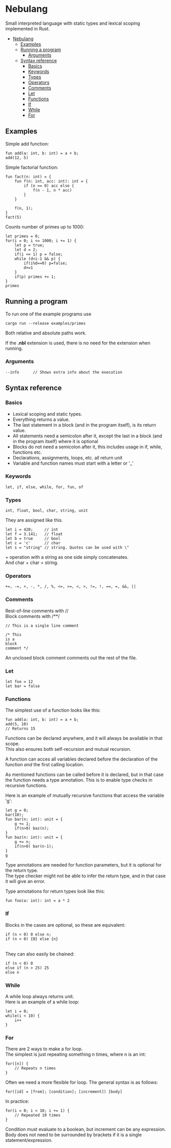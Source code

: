 # Nebulang

Small interpreted language with static types and lexical scoping implemented in Rust.

- [Nebulang](#nebulang)
  - [Examples](#examples)
  - [Running a program](#running-a-program)
    - [Arguments](#arguments)
  - [Syntax reference](#syntax-reference)
    - [Basics](#basics)
    - [Keywords](#keywords)
    - [Types](#types)
    - [Operators](#operators)
    - [Comments](#comments)
    - [Let](#let)
    - [Functions](#functions)
    - [If](#if)
    - [While](#while)
    - [For](#for)

## Examples

Simple add function:

    fun add(a: int, b: int) = a + b;
    add(12, 5)

Simple factorial function:

    fun fact(n: int) = {
        fun f(n: int, acc: int): int = {
            if (n == 0) acc else {
                f(n - 1, n * acc)
            }
        }

        f(n, 1);
    }
    fact(5)

Counts number of primes up to 1000:

    let primes = 0;
    for(i = 0; i <= 1000; i += 1) {
        let p = true;
        let d = 2;
        if(i <= 1) p = false;
        while (d<i-1 && p) {
            if(i%d==0) p=false;
            d+=1
        }
        if(p) primes += 1;
    }
    primes

## Running a program

To run one of the example programs use

    cargo run --release examples/primes

Both relative and absolute paths work.

If the **.nbl** extension is used, there is no need for the extension when running.

### Arguments

    --info      // Shows extra info about the execution

## Syntax reference

### Basics

- Lexical scoping and static types.
- Everything returns a value.
- The last statement in a block (and in the program itself), is its return value.
- All statements need a semicolon after it, except the last in a block (and in the program itself) where it is optional
- Blocks do not need a semicolon after it, this includes usage in if, while, functions etc.
- Declarations, assignments, loops, etc. all return unit
- Variable and function names must start with a letter or '_'

### Keywords

    let, if, else, while, for, fun, of

### Types

    int, float, bool, char, string, unit

They are assigned like this.

    let i = 420;     // int
    let f = 3.141;   // float
    let b = true     // bool
    let c = 'c'      // char
    let s = "string" // string. Quotes can be used with \"

\+ operation with a string as one side simply concatenates.\
And char + char = string.

### Operators

    +=, -=, +, -, *, /, %, <=, >=, <, >, !=, !, ==, =, &&, ||

### Comments

Rest-of-line comments with //\
Block comments with /**/

    // This is a single line comment

    /* This
    is a
    block 
    comment */

An unclosed block comment comments out the rest of the file.

### Let

    let foo = 12
    let bar = false

### Functions

The simplest use of a function looks like this:

    fun add(a: int, b: int) = a + b;
    add(5, 10)
    // Returns 15

Functions can be declared anywhere, and it will always be available in that scope.\
This also ensures both self-recursion and mutual recursion.

A function can acces all variables declared before the declaration of the function *and* the first calling location.

As mentioned functions can be called before it is declared, but in that case the function needs a type annotation. This is to enable type checks in recursive functions.

Here is an example of mutually recursive functions that access the variable 'g':

    let g = 0;
    bar(10);
    fun bar(n: int): unit = {
        g += 1;
        if(n>0) baz(n);
    }
    fun baz(n: int): unit = {
        g += n;
        if(n>0) bar(n-1);
    }
    g

Type annotations are needed for function parameters, but it is optional for the return type.\
The type checker might not be able to infer the return type, and in that case it will give an error.

Type annotations for return types look like this:

    fun foo(a: int): int = a * 2

### If

Blocks in the cases are optional, so these are equivalent:

    if (n < 0) 0 else n;
    if (n < 0) {0} else {n}
\
They can also easily be chained:

    if (n < 0) 0
    else if (n > 25) 25
    else n

### While

A while loop always returns unit.\
Here is an example of a while loop:

    let i = 0;
    while(i < 10) {
        i++
    }

### For

There are 2 ways to make a for loop.\
The simplest is just repeating something n times, where n is an int:

    for([n]) {
        // Repeats n times
    }

Often we need a more flexible for loop. The general syntax is as follows:

    for([id] = [from]; [condition]; [increment]) [body]

In practice:

    for(i = 0; i < 10; i += 1) {
        // Repeated 10 times
    }

Condition must evaluate to a boolean, but increment can be any expression. Body does not need to be surrounded by brackets if it is a single statement/expression.
